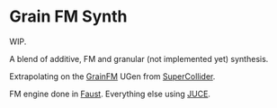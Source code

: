# Grain FM Synth

WIP.

A blend of additive, FM and granular (not implemented yet) synthesis. 

Extrapolating on the [GrainFM](https://doc.sccode.org/Classes/GrainFM.html) 
UGen from [SuperCollider](https://supercollider.github.io/).

FM engine done in [Faust](https://faust.grame.fr/). 
Everything else using [JUCE](https://github.com/juce-framework/JUCE).
